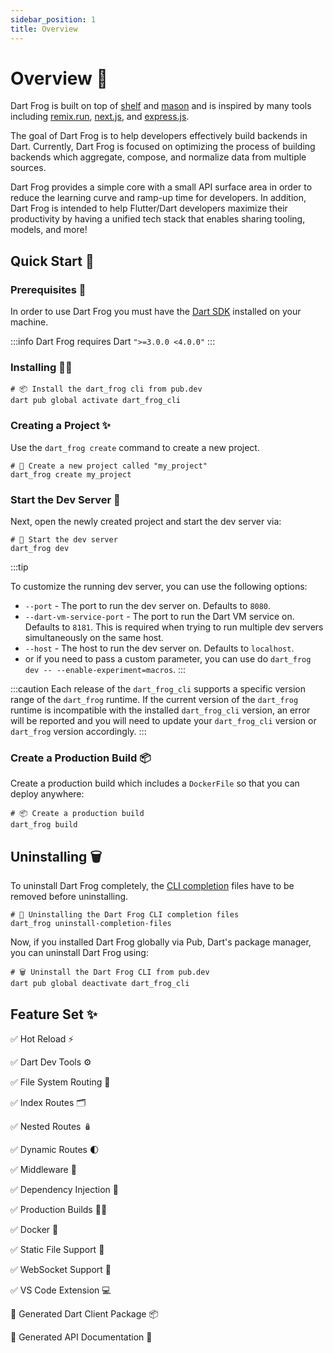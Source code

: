 ```yaml
---
sidebar_position: 1
title: Overview
---
```


# Overview 🎯

Dart Frog is built on top of [shelf](https://pub.dev/packages/shelf) and [mason](https://pub.dev/packages/mason) and is inspired by many tools including [remix.run](https://remix.run), [next.js](https://nextjs.org), and [express.js](https://expressjs.com).

The goal of Dart Frog is to help developers effectively build backends in Dart. Currently, Dart Frog is focused on optimizing the process of building backends which aggregate, compose, and normalize data from multiple sources.

Dart Frog provides a simple core with a small API surface area in order to reduce the learning curve and ramp-up time for developers. In addition, Dart Frog is intended to help Flutter/Dart developers maximize their productivity by having a unified tech stack that enables sharing tooling, models, and more!

## Quick Start 🚀

### Prerequisites 📝

In order to use Dart Frog you must have the [Dart SDK][dart_installation_link] installed on your machine.

:::info
Dart Frog requires Dart `">=3.0.0 <4.0.0"`
:::

### Installing 🧑‍💻

```shell
# 📦 Install the dart_frog cli from pub.dev
dart pub global activate dart_frog_cli
```

### Creating a Project ✨

Use the `dart_frog create` command to create a new project.

```shell
# 🚀 Create a new project called "my_project"
dart_frog create my_project
```

### Start the Dev Server 🏁

Next, open the newly created project and start the dev server via:

```shell
# 🏁 Start the dev server
dart_frog dev
```

:::tip

To customize the running dev server, you can use the following options:

- `--port` - The port to run the dev server on. Defaults to `8080`.
- `--dart-vm-service-port` - The port to run the Dart VM service on. Defaults to `8181`. This is required when trying to run multiple dev servers simultaneously on the same host.
- `--host` - The host to run the dev server on. Defaults to `localhost`.
- or if you need to pass a custom parameter, you can use do `dart_frog dev -- --enable-experiment=macros`.
  :::

:::caution
Each release of the `dart_frog_cli` supports a specific version range of the `dart_frog` runtime. If the current version of the `dart_frog` runtime is incompatible with the installed `dart_frog_cli` version, an error will be reported and you will need to update your `dart_frog_cli` version or `dart_frog` version accordingly.
:::

### Create a Production Build 📦

Create a production build which includes a `DockerFile` so that you can deploy anywhere:

```shell
# 📦 Create a production build
dart_frog build
```

## Uninstalling 🗑️

To uninstall Dart Frog completely, the [CLI completion](https://github.com/VeryGoodOpenSource/cli_completion) files have to be removed before uninstalling.

```shell
# 🧹 Uninstalling the Dart Frog CLI completion files
dart_frog uninstall-completion-files
```

Now, if you installed Dart Frog globally via Pub, Dart's package manager, you can uninstall Dart Frog using:

```shell
# 🗑️ Uninstall the Dart Frog CLI from pub.dev
dart pub global deactivate dart_frog_cli
```

## Feature Set ✨

✅ Hot Reload ⚡️

✅ Dart Dev Tools ⚙️

✅ File System Routing 🚏

✅ Index Routes 🗂

✅ Nested Routes 🪆

✅ Dynamic Routes 🌓

✅ Middleware 🍔

✅ Dependency Injection 💉

✅ Production Builds 👷‍♂️

✅ Docker 🐳

✅ Static File Support 📁

✅ WebSocket Support 🔌

✅ VS Code Extension 💻

🚧 Generated Dart Client Package 📦

🚧 Generated API Documentation 📔

[dart_installation_link]: https://dart.dev/get-dart

